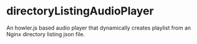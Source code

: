# directoryListingAudioPlayer
An howler.js based audio player that dynamically creates playlist from an Nginx directory listing json file.
